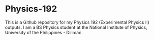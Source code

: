 # Physics-192
This is a Github repository for my Physics 192 (Experimental Physics II) outputs. I am a BS Physics student at the National Institute of Physics, University of the Philippines - Diliman.
